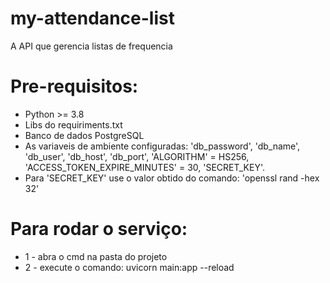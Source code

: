 # my-attendance-list
A API que gerencia listas de frequencia

# Pre-requisitos:
  - Python >= 3.8
  - Libs do requiriments.txt
  - Banco de dados PostgreSQL
  - As variaveis de ambiente configuradas:
  'db_password',
  'db_name',
  'db_user',
  'db_host',
  'db_port',
  'ALGORITHM' = HS256,
  'ACCESS_TOKEN_EXPIRE_MINUTES' = 30,
  'SECRET_KEY'.
  - Para 'SECRET_KEY' use o valor obtido do comando: 'openssl rand -hex 32'

# Para rodar o serviço:
  + 1 - abra o cmd na pasta do projeto
  + 2 - execute o comando: uvicorn main:app --reload
